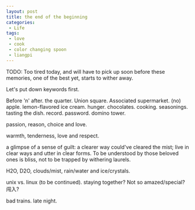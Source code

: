 ```yaml
---
layout: post
title: the end of the beginning
categories:
 - Life
tags:
 - love
 - cook
 - color changing spoon
 - liangpi
---
```


TODO: Too tired today, and will have to pick up soon before these
memories, one of the best yet, starts to wither away.

Let's put down keywords first. 

Before 'n' after. the quarter. Union square. Associated supermarket. (no) apple. lemon-flavored ice cream. hunger. chocolates. cooking. seasonings. tasting the dish. record. password. domino tower.

passion, reason, choice and love.

warmth, tenderness, love and respect.

a glimpse of a sense of guilt: a clearer way could've cleared the mist;
live in clear ways and utter in clear forms. To be understood by those
beloved ones is bliss, not to be trapped by withering laurels. 


H2O, D2O, clouds/mist, rain/water and ice/crystals. 

unix vs. linux (to be continued). staying together? Not so
amazed/special? 闯入?

bad trains. late night.
